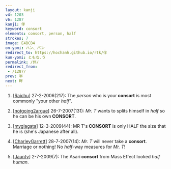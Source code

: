 ```yaml
---
layout: kanji
v4: 1203
v6: 1287
kanji: 伴
keyword: consort
elements: consort, person, half
strokes: 7
image: E4BCB4
on-yomi: ハン、バン
redirect_to: https://hochanh.github.io/rtk/伴
kun-yomi: ともな.う
permalink: /伴/
redirect_from:
 - /1287/
prev: 半
next: 畔
---
```


1) [<a href="http://kanji.koohii.com/profile/Raichu">Raichu</a>] 27-2-2006(217): The <em>person</em> who is your<strong> consort</strong> is most commonly &quot;your other <em>half</em>&quot;.

2) [<a href="http://kanji.koohii.com/profile/notgoing2argue">notgoing2argue</a>] 26-7-2007(131): <em>Mr. T</em> wants to splits himself in <em>half</em> so he can be his own<strong> CONSORT</strong>.

3) [<a href="http://kanji.koohii.com/profile/myglagata">myglagata</a>] 12-3-2009(44): MR T&#039;s<strong> CONSORT</strong> is only HALF the size that he is (she&#039;s Japanese after all).

4) [<a href="http://kanji.koohii.com/profile/CharleyGarrett">CharleyGarrett</a>] 28-7-2007(14): <em>Mr. T</em> will never take a <strong>consort</strong>. Marriage or nothing! No <em>half</em>-way measures for <em>Mr. T</em>!

5) [<a href="http://kanji.koohii.com/profile/Jaunty">Jaunty</a>] 2-7-2009(7): The Asari<strong> consort</strong> from Mass Effect looked <em>half human</em>.


